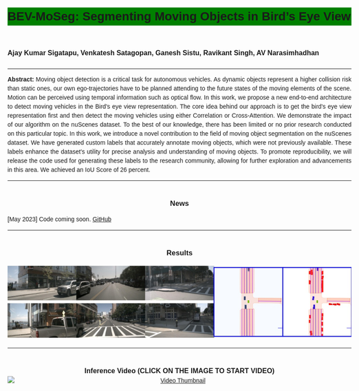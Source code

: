 
<html>
<head>
  <title>BEV-MoSeg: Segmenting Moving Objects in Bird’s Eye View</title>
  <style>
    body {
      font-family: Arial, sans-serif;
      max-width: 800px;
      margin: 0 auto;
      padding: 20px;
      line-height: 1.5;
    }

    h1 {
      text-align: center;
    }

    h2 {
      text-align: center;
      font-size: 1.2em;
      margin-top: 40px;
    }

    p {
      text-align: justify;
    }

    .news-item {
      margin-bottom: 10px;
    }

    .video-container {
      text-align: center;
    }

    .video-container h2 {
      margin-bottom: 0;
    }

    .video-container img {
      display: block;
      margin: 0 auto;
      cursor: pointer;
    }
  </style>
</head>
<body>
  <h1 style="background-color: green;">BEV-MoSeg: Segmenting Moving Objects in Bird’s Eye View</h1>
  <h1><font size="3">Ajay Kumar Sigatapu, Venkatesh Satagopan, Ganesh Sistu, Ravikant Singh, AV Narasimhadhan</font></h1>

  <hr>

  <p><strong>Abstract:</strong> Moving object detection is a critical task for autonomous vehicles. As dynamic objects represent a higher collision risk than static ones, our own ego-trajectories have to be planned attending to the future states of the moving elements of the scene. Motion can be perceived using temporal information such as optical flow. In this work, we propose a new end-to-end architecture to detect moving vehicles in the Bird's eye view representation. The core idea behind our approach is to get the bird's eye view representation first and then detect the moving vehicles using either Correlation or Cross-Attention. We demonstrate the impact of our algorithm on the nuScenes dataset. To the best of our knowledge, there has been limited or no prior research conducted on this particular topic. In this work, we introduce a novel contribution to the field of moving object segmentation on the nuScenes dataset. We have generated custom labels that accurately annotate moving objects, which were not previously available. These labels enhance the dataset's utility for precise analysis and understanding of moving objects. To promote reproducibility, we will release the code used for generating these labels to the research community, allowing for further exploration and advancements in this area. We achieved an IoU Score of 26 percent.</p>

  <hr>

  <h2>News</h2>
  <div class="news-item">
    <p>[May 2023] Code coming soon. <a href="https://github.com/ajayrafa25/BEV-MoSeg">GitHub</a></p>
  </div>

  <hr>

  <h2>Results</h2>
  <img src="Results/eval000017032 (1).jpg" alt="Results">

  <hr>

  <div class="video-container">
    <h2><font size="3">Inference Video (CLICK ON THE IMAGE TO START VIDEO)</font></h2>
    <a href="https://www.youtube.com/watch?v=a1jQoD-EcfU">
      <img src="https://img.youtube.com/vi/a1jQoD-EcfU/0.jpg" alt="Video Thumbnail">
    </a>
  </div>

